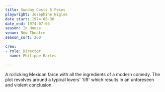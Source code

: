 ```yaml
---
title: Sunday Costs 5 Pesos
playwright: Josephine Niglee
date_start: 1974-06-30
date_end: 1974-07-03
season: In House
venue: New Theatre
season_sort: 260

crew:
- role: Director
  name: Philippe Barles

---
```


A rollicking Mexican farce with all the ingredients of a modern comedy. The plot revolves around a typical lovers' 'tiff' which results in an unforeseen and violent conclusion.
